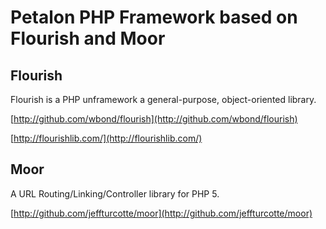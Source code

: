 # Petalon PHP Framework based on Flourish and Moor

## Flourish

Flourish is a PHP unframework a general-purpose, object-oriented library.

[http://github.com/wbond/flourish](http://github.com/wbond/flourish)

[http://flourishlib.com/](http://flourishlib.com/)

## Moor

A URL Routing/Linking/Controller library for PHP 5.

[http://github.com/jeffturcotte/moor](http://github.com/jeffturcotte/moor)
